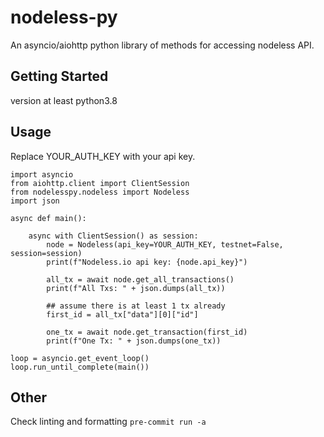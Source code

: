 # nodeless-py

An asyncio/aiohttp python library of methods for accessing nodeless API. 

## Getting Started

version at least python3.8

## Usage

Replace YOUR_AUTH_KEY with your api key.

```
import asyncio
from aiohttp.client import ClientSession
from nodelesspy.nodeless import Nodeless
import json

async def main():

    async with ClientSession() as session:
        node = Nodeless(api_key=YOUR_AUTH_KEY, testnet=False, session=session)
        print(f"Nodeless.io api key: {node.api_key}")

        all_tx = await node.get_all_transactions()
        print(f"All Txs: " + json.dumps(all_tx))

        ## assume there is at least 1 tx already
        first_id = all_tx["data"][0]["id"]

        one_tx = await node.get_transaction(first_id)
        print(f"One Tx: " + json.dumps(one_tx))

loop = asyncio.get_event_loop()
loop.run_until_complete(main())
```

## Other

Check linting and formatting
`pre-commit run -a`
